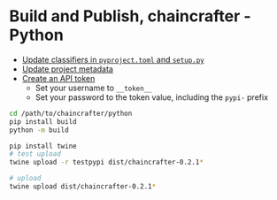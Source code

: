 # Build and Publish, chaincrafter - Python

* [Update classifiers in `pyproject.toml` and `setup.py`](https://pypi.org/classifiers/)
* [Update project metadata](https://packaging.python.org/en/latest/specifications/declaring-project-metadata/#declaring-project-metadata)
* [Create an API token](https://pypi.org/manage/account/)
  * Set your username to `__token__`
  * Set your password to the token value, including the `pypi-` prefix 

```bash
cd /path/to/chaincrafter/python
pip install build
python -m build

pip install twine
# test upload
twine upload -r testpypi dist/chaincrafter-0.2.1*

# upload
twine upload dist/chaincrafter-0.2.1*
```
